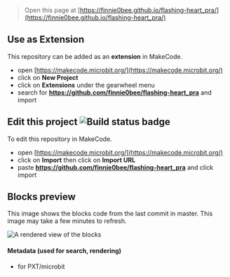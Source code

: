
> Open this page at [https://finnie0bee.github.io/flashing-heart_pra/](https://finnie0bee.github.io/flashing-heart_pra/)

## Use as Extension

This repository can be added as an **extension** in MakeCode.

* open [https://makecode.microbit.org/](https://makecode.microbit.org/)
* click on **New Project**
* click on **Extensions** under the gearwheel menu
* search for **https://github.com/finnie0bee/flashing-heart_pra** and import

## Edit this project ![Build status badge](https://github.com/finnie0bee/flashing-heart_pra/workflows/MakeCode/badge.svg)

To edit this repository in MakeCode.

* open [https://makecode.microbit.org/](https://makecode.microbit.org/)
* click on **Import** then click on **Import URL**
* paste **https://github.com/finnie0bee/flashing-heart_pra** and click import

## Blocks preview

This image shows the blocks code from the last commit in master.
This image may take a few minutes to refresh.

![A rendered view of the blocks](https://github.com/finnie0bee/flashing-heart_pra/raw/master/.github/makecode/blocks.png)

#### Metadata (used for search, rendering)

* for PXT/microbit
<script src="https://makecode.com/gh-pages-embed.js"></script><script>makeCodeRender("{{ site.makecode.home_url }}", "{{ site.github.owner_name }}/{{ site.github.repository_name }}");</script>
